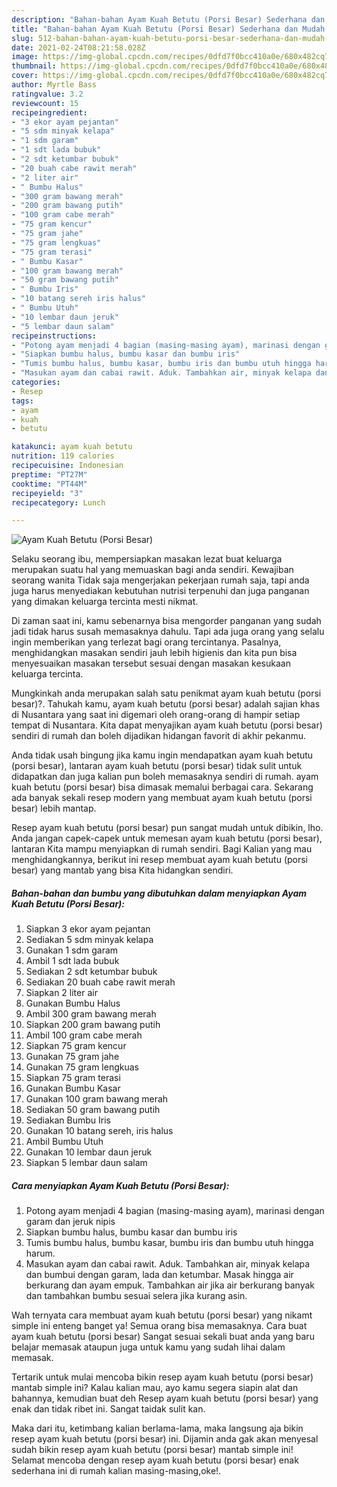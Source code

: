 ```yaml
---
description: "Bahan-bahan Ayam Kuah Betutu (Porsi Besar) Sederhana dan Mudah Dibuat"
title: "Bahan-bahan Ayam Kuah Betutu (Porsi Besar) Sederhana dan Mudah Dibuat"
slug: 512-bahan-bahan-ayam-kuah-betutu-porsi-besar-sederhana-dan-mudah-dibuat
date: 2021-02-24T08:21:58.028Z
image: https://img-global.cpcdn.com/recipes/0dfd7f0bcc410a0e/680x482cq70/ayam-kuah-betutu-porsi-besar-foto-resep-utama.jpg
thumbnail: https://img-global.cpcdn.com/recipes/0dfd7f0bcc410a0e/680x482cq70/ayam-kuah-betutu-porsi-besar-foto-resep-utama.jpg
cover: https://img-global.cpcdn.com/recipes/0dfd7f0bcc410a0e/680x482cq70/ayam-kuah-betutu-porsi-besar-foto-resep-utama.jpg
author: Myrtle Bass
ratingvalue: 3.2
reviewcount: 15
recipeingredient:
- "3 ekor ayam pejantan"
- "5 sdm minyak kelapa"
- "1 sdm garam"
- "1 sdt lada bubuk"
- "2 sdt ketumbar bubuk"
- "20 buah cabe rawit merah"
- "2 liter air"
- " Bumbu Halus"
- "300 gram bawang merah"
- "200 gram bawang putih"
- "100 gram cabe merah"
- "75 gram kencur"
- "75 gram jahe"
- "75 gram lengkuas"
- "75 gram terasi"
- " Bumbu Kasar"
- "100 gram bawang merah"
- "50 gram bawang putih"
- " Bumbu Iris"
- "10 batang sereh iris halus"
- " Bumbu Utuh"
- "10 lembar daun jeruk"
- "5 lembar daun salam"
recipeinstructions:
- "Potong ayam menjadi 4 bagian (masing-masing ayam), marinasi dengan garam dan jeruk nipis"
- "Siapkan bumbu halus, bumbu kasar dan bumbu iris"
- "Tumis bumbu halus, bumbu kasar, bumbu iris dan bumbu utuh hingga harum."
- "Masukan ayam dan cabai rawit. Aduk. Tambahkan air, minyak kelapa dan bumbui dengan garam, lada dan ketumbar. Masak hingga air berkurang dan ayam empuk. Tambahkan air jika air berkurang banyak dan tambahkan bumbu sesuai selera jika kurang asin."
categories:
- Resep
tags:
- ayam
- kuah
- betutu

katakunci: ayam kuah betutu 
nutrition: 119 calories
recipecuisine: Indonesian
preptime: "PT27M"
cooktime: "PT44M"
recipeyield: "3"
recipecategory: Lunch

---
```



![Ayam Kuah Betutu (Porsi Besar)](https://img-global.cpcdn.com/recipes/0dfd7f0bcc410a0e/680x482cq70/ayam-kuah-betutu-porsi-besar-foto-resep-utama.jpg)

Selaku seorang ibu, mempersiapkan masakan lezat buat keluarga merupakan suatu hal yang memuaskan bagi anda sendiri. Kewajiban seorang  wanita Tidak saja mengerjakan pekerjaan rumah saja, tapi anda juga harus menyediakan kebutuhan nutrisi terpenuhi dan juga panganan yang dimakan keluarga tercinta mesti nikmat.

Di zaman  saat ini, kamu sebenarnya bisa mengorder panganan yang sudah jadi tidak harus susah memasaknya dahulu. Tapi ada juga orang yang selalu ingin memberikan yang terlezat bagi orang tercintanya. Pasalnya, menghidangkan masakan sendiri jauh lebih higienis dan kita pun bisa menyesuaikan masakan tersebut sesuai dengan masakan kesukaan keluarga tercinta. 



Mungkinkah anda merupakan salah satu penikmat ayam kuah betutu (porsi besar)?. Tahukah kamu, ayam kuah betutu (porsi besar) adalah sajian khas di Nusantara yang saat ini digemari oleh orang-orang di hampir setiap tempat di Nusantara. Kita dapat menyajikan ayam kuah betutu (porsi besar) sendiri di rumah dan boleh dijadikan hidangan favorit di akhir pekanmu.

Anda tidak usah bingung jika kamu ingin mendapatkan ayam kuah betutu (porsi besar), lantaran ayam kuah betutu (porsi besar) tidak sulit untuk didapatkan dan juga kalian pun boleh memasaknya sendiri di rumah. ayam kuah betutu (porsi besar) bisa dimasak memalui berbagai cara. Sekarang ada banyak sekali resep modern yang membuat ayam kuah betutu (porsi besar) lebih mantap.

Resep ayam kuah betutu (porsi besar) pun sangat mudah untuk dibikin, lho. Anda jangan capek-capek untuk memesan ayam kuah betutu (porsi besar), lantaran Kita mampu menyiapkan di rumah sendiri. Bagi Kalian yang mau menghidangkannya, berikut ini resep membuat ayam kuah betutu (porsi besar) yang mantab yang bisa Kita hidangkan sendiri.

<!--inarticleads1-->

##### Bahan-bahan dan bumbu yang dibutuhkan dalam menyiapkan Ayam Kuah Betutu (Porsi Besar):

1. Siapkan 3 ekor ayam pejantan
1. Sediakan 5 sdm minyak kelapa
1. Gunakan 1 sdm garam
1. Ambil 1 sdt lada bubuk
1. Sediakan 2 sdt ketumbar bubuk
1. Sediakan 20 buah cabe rawit merah
1. Siapkan 2 liter air
1. Gunakan  Bumbu Halus
1. Ambil 300 gram bawang merah
1. Siapkan 200 gram bawang putih
1. Ambil 100 gram cabe merah
1. Siapkan 75 gram kencur
1. Gunakan 75 gram jahe
1. Gunakan 75 gram lengkuas
1. Siapkan 75 gram terasi
1. Gunakan  Bumbu Kasar
1. Gunakan 100 gram bawang merah
1. Sediakan 50 gram bawang putih
1. Sediakan  Bumbu Iris
1. Gunakan 10 batang sereh, iris halus
1. Ambil  Bumbu Utuh
1. Gunakan 10 lembar daun jeruk
1. Siapkan 5 lembar daun salam




<!--inarticleads2-->

##### Cara menyiapkan Ayam Kuah Betutu (Porsi Besar):

1. Potong ayam menjadi 4 bagian (masing-masing ayam), marinasi dengan garam dan jeruk nipis
1. Siapkan bumbu halus, bumbu kasar dan bumbu iris
1. Tumis bumbu halus, bumbu kasar, bumbu iris dan bumbu utuh hingga harum.
1. Masukan ayam dan cabai rawit. Aduk. Tambahkan air, minyak kelapa dan bumbui dengan garam, lada dan ketumbar. Masak hingga air berkurang dan ayam empuk. Tambahkan air jika air berkurang banyak dan tambahkan bumbu sesuai selera jika kurang asin.




Wah ternyata cara membuat ayam kuah betutu (porsi besar) yang nikamt simple ini enteng banget ya! Semua orang bisa memasaknya. Cara buat ayam kuah betutu (porsi besar) Sangat sesuai sekali buat anda yang baru belajar memasak ataupun juga untuk kamu yang sudah lihai dalam memasak.

Tertarik untuk mulai mencoba bikin resep ayam kuah betutu (porsi besar) mantab simple ini? Kalau kalian mau, ayo kamu segera siapin alat dan bahannya, kemudian buat deh Resep ayam kuah betutu (porsi besar) yang enak dan tidak ribet ini. Sangat taidak sulit kan. 

Maka dari itu, ketimbang kalian berlama-lama, maka langsung aja bikin resep ayam kuah betutu (porsi besar) ini. Dijamin anda gak akan menyesal sudah bikin resep ayam kuah betutu (porsi besar) mantab simple ini! Selamat mencoba dengan resep ayam kuah betutu (porsi besar) enak sederhana ini di rumah kalian masing-masing,oke!.

